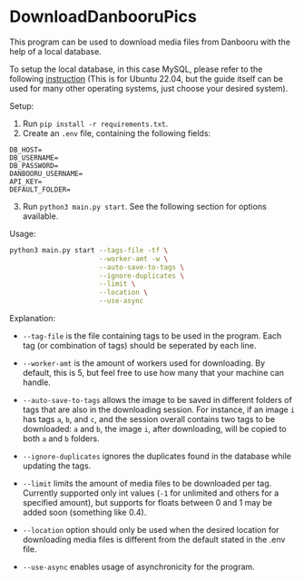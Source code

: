 # DownloadDanbooruPics

This program can be used to download media files from Danbooru with the help of a local database.

To setup the local database, in this case MySQL, please refer to the following [instruction](https://www.digitalocean.com/community/tutorials/how-to-install-mysql-on-ubuntu-22-04) (This is for Ubuntu 22.04, but the guide itself can be used for many other operating systems, just choose your desired system).

Setup:

1. Run `pip install -r requirements.txt`.
2. Create an `.env` file, containing the following fields:

```env
DB_HOST=
DB_USERNAME=
DB_PASSWORD=
DANBOORU_USERNAME=
API_KEY=
DEFAULT_FOLDER=
```

3. Run `python3 main.py start`. See the following section for options available.

Usage:

```bash
python3 main.py start --tags-file -tf \
                      --worker-amt -w \
                      --auto-save-to-tags \
                      --ignore-duplicates \
                      --limit \
                      --location \
                      --use-async
```

Explanation:

- `--tag-file` is the file containing tags to be used in the program. Each tag (or combination of tags) should be seperated by each line.

- `--worker-amt` is the amount of workers used for downloading. By default, this is 5, but feel free to use how many that your machine can handle.

- `--auto-save-to-tags` allows the image to be saved in different folders of tags that are also in the downloading session. For instance, if an image `i` has tags `a`, `b`, and `c`, and the session overall contains two tags to be downloaded: `a` and `b`, the image `i`, after downloading, will be copied to both `a` and `b` folders.

- `--ignore-duplicates` ignores the duplicates found in the database while updating the tags.

- `--limit` limits the amount of media files to be downloaded per tag. Currently supported only int values (`-1` for unlimited and others for a specified amount), but supports for floats between 0 and 1 may be added soon (something like 0.4).

- `--location` option should only be used when the desired location for downloading media files is different from the default stated in the .env file.

- `--use-async` enables usage of asynchronicity for the program.
